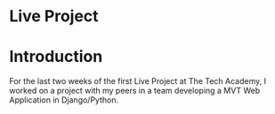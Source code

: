 # Live Project

# Introduction
For the last two weeks of the first Live Project at The Tech Academy, I worked on a project with my peers in a team developing a MVT Web Application in Django/Python.
